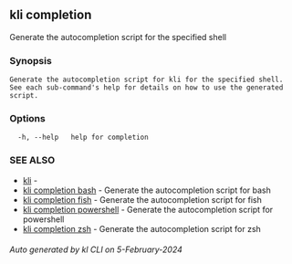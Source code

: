 ## kli completion

Generate the autocompletion script for the specified shell

### Synopsis

```
Generate the autocompletion script for kli for the specified shell.
See each sub-command's help for details on how to use the generated script.

```

### Options

```
  -h, --help   help for completion
```

### SEE ALSO

* [kli](kli.md)  - 
* [kli completion bash](kli_completion_bash.md)  - Generate the autocompletion script for bash
* [kli completion fish](kli_completion_fish.md)  - Generate the autocompletion script for fish
* [kli completion powershell](kli_completion_powershell.md)  - Generate the autocompletion script for powershell
* [kli completion zsh](kli_completion_zsh.md)  - Generate the autocompletion script for zsh

###### Auto generated by kl CLI on 5-February-2024
